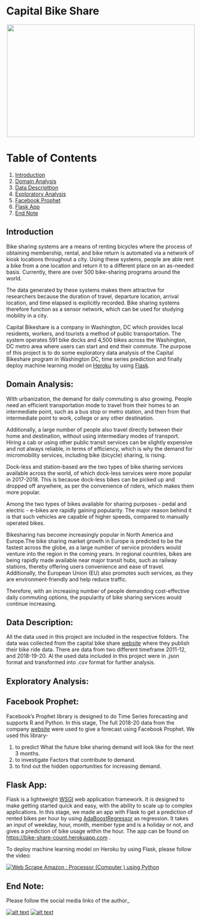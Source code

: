 #  Capital Bike Share 


<p align="center">
  <img width="500" height="300" src="https://cdn.vox-cdn.com/thumbor/jCmfjfLM7dk1Ds8ahGYC6P-kpqo=/0x0:4928x3264/1200x800/filters:focal(2070x1238:2858x2026)/cdn.vox-cdn.com/uploads/chorus_image/image/63014071/shutterstock_695917258.0.jpg">
</p>



# Table of Contents
1. [Introduction](#Introduction)
2. [Domain Analysis](#Domain-Analysis)
2. [Data Descripttion](#Data-Description)
4. [Exploratory Analysis](#Exploratory-Analysis)
5. [Facebook Prophet](#facebook-Prophet)
6. [Flask App](#Flask-App)
7. [End Note](#End-Note)



## Introduction 

Bike sharing systems are a means of renting bicycles where the process of obtaining membership, rental, and bike return is automated via a network of kiosk locations throughout a city. Using these systems, people are able rent a bike from a one location and return it to a different place on an as-needed basis. Currently, there are over 500 bike-sharing programs around the world. 

The data generated by these systems makes them attractive for researchers because the duration of travel, departure location, arrival location, and time elapsed is explicitly recorded. Bike sharing systems therefore function as a sensor network, which can be used for studying mobility in a city.

Capital Bikeshare is a company in Washington, DC which provides local residents, workers, and tourists a method of public transportation. The system operates 591 bike docks and 4,500 bikes across the Washington, DC metro area where users can start and end their commute. The purpose of this project is to do some exploratory data analysis of the Capital Bikeshare program in Washington DC, time series prediction and finally deploy machine learning model on [Heroku](https://www.heroku.com/) by using [Flask](https://flask.palletsprojects.com/en/1.1.x/).



## Domain Analysis:

With urbanization, the demand for daily commuting is also growing. People need an efficient transportation mode to travel from their homes to an intermediate point, such as a bus stop or metro station, and then from that intermediate point to work, college or any other destination.

Additionally, a large number of people also travel directly between their home and destination, without using intermediary modes of transport. Hiring a cab or using other public transit services can be slightly expensive and not always reliable, in terms of efficiency, which is why the demand for micromobility services, including bike (bicycle) sharing, is rising.

Dock-less and station-based are the two types of bike sharing services available across the world, of which dock-less services were more popular in 2017-2018. This is because dock-less bikes can be picked up and dropped off anywhere, as per the convenience of riders, which makes them more popular.

Among the two types of bikes available for sharing purposes - pedal and electric - e-bikes are rapidly gaining popularity. The major reason behind it is that such vehicles are capable of higher speeds, compared to manually operated bikes.

Bikesharing has become increasingly popular in North America and Europe.The bike sharing market growth in Europe is predicted to be the fastest across the globe, as a large number of service providers would venture into the region in the coming years. In regional countries, bikes are being rapidly made available near major transit hubs, such as railway stations, thereby offering users convenience and ease of travel. Additionally, the European Union (EU) also promotes such services, as they are environment-friendly and help reduce traffic.

Therefore, with an increasing number of people demanding cost-effective daily commuting options, the popularity of bike sharing services would continue increasing.


## Data Description:

All the data used in this project are included in the respective folders. The data was collected from the capital bike share [website](https://www.capitalbikeshare.com/system-data) where they publish their bike ride data. There are data from two different timeframe 2011-12, and 2018-19-20. Al the used data included in this project were in .json format and transformed into .csv format for further analysis.





## Exploratory Analysis:





## Facebook Prophet:

 Facebook’s Prophet library is designed to do Time Series forecasting and supports R and Python. In this stage, The full 2018-20 data from the company [website](https://www.capitalbikeshare.com/system-data) were used to give a forecast using Facebook Prophet. We used this library-
1) to predict What the future bike sharing demand will look like for the next 3 months.
2) to investigate Factors that contribute to demand.
3) to find out the hidden opportunities for increasing demand.






## Flask App: 

Flask is a lightweight [WSGI](https://wsgi.readthedocs.io/en/latest/) web application framework. It is designed to make getting started quick and easy, with the ability to scale up to complex applications. In this stage, we made an app with Flask to get a prediction of rented bikes per hour by using [AdaBoostRegressor](https://scikit-learn.org/stable/modules/generated/sklearn.ensemble.AdaBoostRegressor.html) as regression. It takes an input of weekday, hour, month, member type and  is a holiday or not, and gives a prediction of bike usage within the hour. The app can be found on https://bike-share-count.herokuapp.com .


To deploy machine learning model on Heroku by using Flask, please follow the video:

[![Web Scrape Amazon : Processor (Computer ) using Python](https://img.youtube.com/vi/n8yXd4tZylg/0.jpg)](https://www.youtube.com/watch?v=n8yXd4tZylg)


## End Note:

Please follow the social media links of the author_

<!-- Please don't remove this: Grab your social icons from https://github.com/carlsednaoui/gitsocial -->

<!-- display the social media buttons in your README -->


[![alt text][1.1]][1]
[![alt text][2.1]][2]


<!-- links to social media icons -->
<!-- no need to change these -->

<!-- icons with padding -->


[1.1]: http://i.imgur.com/yCsTjba.png (google plus icon with padding)
[2.1]: http://i.imgur.com/0o48UoR.png (github icon with padding)

<!-- icons without padding -->


[1.2]: http://i.imgur.com/VlgBKQ9.png (google plus icon without padding)
[2.2]: http://i.imgur.com/9I6NRUm.png (github icon without padding)


<!-- links to your social media accounts -->
<!-- update these accordingly -->


[1]: https://myaccount.google.com/profile?pli=1
[2]: https://github.com/anupdey6

<!-- Please don't remove this: Grab your social icons from https://github.com/carlsednaoui/gitsocial -->